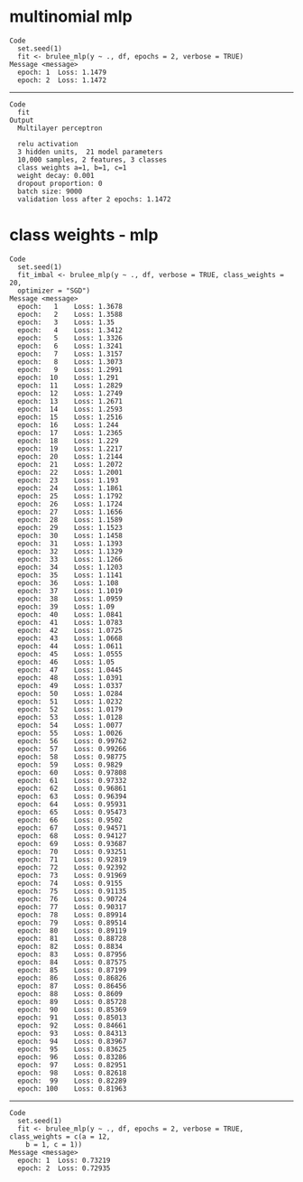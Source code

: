 # multinomial mlp

    Code
      set.seed(1)
      fit <- brulee_mlp(y ~ ., df, epochs = 2, verbose = TRUE)
    Message <message>
      epoch: 1 	Loss: 1.1479 
      epoch: 2 	Loss: 1.1472 

---

    Code
      fit
    Output
      Multilayer perceptron
      
      relu activation
      3 hidden units,  21 model parameters
      10,000 samples, 2 features, 3 classes 
      class weights a=1, b=1, c=1 
      weight decay: 0.001 
      dropout proportion: 0 
      batch size: 9000 
      validation loss after 2 epochs: 1.1472 

# class weights - mlp

    Code
      set.seed(1)
      fit_imbal <- brulee_mlp(y ~ ., df, verbose = TRUE, class_weights = 20,
      optimizer = "SGD")
    Message <message>
      epoch:   1 	Loss: 1.3678 
      epoch:   2 	Loss: 1.3588 
      epoch:   3 	Loss: 1.35 
      epoch:   4 	Loss: 1.3412 
      epoch:   5 	Loss: 1.3326 
      epoch:   6 	Loss: 1.3241 
      epoch:   7 	Loss: 1.3157 
      epoch:   8 	Loss: 1.3073 
      epoch:   9 	Loss: 1.2991 
      epoch:  10 	Loss: 1.291 
      epoch:  11 	Loss: 1.2829 
      epoch:  12 	Loss: 1.2749 
      epoch:  13 	Loss: 1.2671 
      epoch:  14 	Loss: 1.2593 
      epoch:  15 	Loss: 1.2516 
      epoch:  16 	Loss: 1.244 
      epoch:  17 	Loss: 1.2365 
      epoch:  18 	Loss: 1.229 
      epoch:  19 	Loss: 1.2217 
      epoch:  20 	Loss: 1.2144 
      epoch:  21 	Loss: 1.2072 
      epoch:  22 	Loss: 1.2001 
      epoch:  23 	Loss: 1.193 
      epoch:  24 	Loss: 1.1861 
      epoch:  25 	Loss: 1.1792 
      epoch:  26 	Loss: 1.1724 
      epoch:  27 	Loss: 1.1656 
      epoch:  28 	Loss: 1.1589 
      epoch:  29 	Loss: 1.1523 
      epoch:  30 	Loss: 1.1458 
      epoch:  31 	Loss: 1.1393 
      epoch:  32 	Loss: 1.1329 
      epoch:  33 	Loss: 1.1266 
      epoch:  34 	Loss: 1.1203 
      epoch:  35 	Loss: 1.1141 
      epoch:  36 	Loss: 1.108 
      epoch:  37 	Loss: 1.1019 
      epoch:  38 	Loss: 1.0959 
      epoch:  39 	Loss: 1.09 
      epoch:  40 	Loss: 1.0841 
      epoch:  41 	Loss: 1.0783 
      epoch:  42 	Loss: 1.0725 
      epoch:  43 	Loss: 1.0668 
      epoch:  44 	Loss: 1.0611 
      epoch:  45 	Loss: 1.0555 
      epoch:  46 	Loss: 1.05 
      epoch:  47 	Loss: 1.0445 
      epoch:  48 	Loss: 1.0391 
      epoch:  49 	Loss: 1.0337 
      epoch:  50 	Loss: 1.0284 
      epoch:  51 	Loss: 1.0232 
      epoch:  52 	Loss: 1.0179 
      epoch:  53 	Loss: 1.0128 
      epoch:  54 	Loss: 1.0077 
      epoch:  55 	Loss: 1.0026 
      epoch:  56 	Loss: 0.99762 
      epoch:  57 	Loss: 0.99266 
      epoch:  58 	Loss: 0.98775 
      epoch:  59 	Loss: 0.9829 
      epoch:  60 	Loss: 0.97808 
      epoch:  61 	Loss: 0.97332 
      epoch:  62 	Loss: 0.96861 
      epoch:  63 	Loss: 0.96394 
      epoch:  64 	Loss: 0.95931 
      epoch:  65 	Loss: 0.95473 
      epoch:  66 	Loss: 0.9502 
      epoch:  67 	Loss: 0.94571 
      epoch:  68 	Loss: 0.94127 
      epoch:  69 	Loss: 0.93687 
      epoch:  70 	Loss: 0.93251 
      epoch:  71 	Loss: 0.92819 
      epoch:  72 	Loss: 0.92392 
      epoch:  73 	Loss: 0.91969 
      epoch:  74 	Loss: 0.9155 
      epoch:  75 	Loss: 0.91135 
      epoch:  76 	Loss: 0.90724 
      epoch:  77 	Loss: 0.90317 
      epoch:  78 	Loss: 0.89914 
      epoch:  79 	Loss: 0.89514 
      epoch:  80 	Loss: 0.89119 
      epoch:  81 	Loss: 0.88728 
      epoch:  82 	Loss: 0.8834 
      epoch:  83 	Loss: 0.87956 
      epoch:  84 	Loss: 0.87575 
      epoch:  85 	Loss: 0.87199 
      epoch:  86 	Loss: 0.86826 
      epoch:  87 	Loss: 0.86456 
      epoch:  88 	Loss: 0.8609 
      epoch:  89 	Loss: 0.85728 
      epoch:  90 	Loss: 0.85369 
      epoch:  91 	Loss: 0.85013 
      epoch:  92 	Loss: 0.84661 
      epoch:  93 	Loss: 0.84313 
      epoch:  94 	Loss: 0.83967 
      epoch:  95 	Loss: 0.83625 
      epoch:  96 	Loss: 0.83286 
      epoch:  97 	Loss: 0.82951 
      epoch:  98 	Loss: 0.82618 
      epoch:  99 	Loss: 0.82289 
      epoch: 100 	Loss: 0.81963 

---

    Code
      set.seed(1)
      fit <- brulee_mlp(y ~ ., df, epochs = 2, verbose = TRUE, class_weights = c(a = 12,
        b = 1, c = 1))
    Message <message>
      epoch: 1 	Loss: 0.73219 
      epoch: 2 	Loss: 0.72935 


